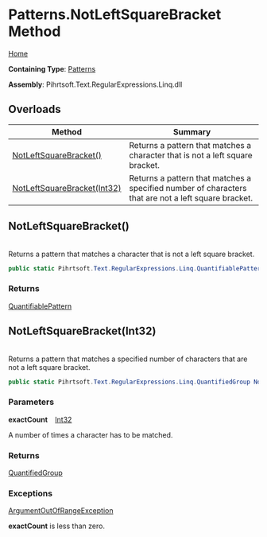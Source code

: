 # Patterns\.NotLeftSquareBracket Method

[Home](../../../../../../README.md)

**Containing Type**: [Patterns](../README.md)

**Assembly**: Pihrtsoft\.Text\.RegularExpressions\.Linq\.dll

## Overloads

| Method | Summary |
| ------ | ------- |
| [NotLeftSquareBracket()](#Pihrtsoft_Text_RegularExpressions_Linq_Patterns_NotLeftSquareBracket) | Returns a pattern that matches a character that is not a left square bracket\. |
| [NotLeftSquareBracket(Int32)](#Pihrtsoft_Text_RegularExpressions_Linq_Patterns_NotLeftSquareBracket_System_Int32_) | Returns a pattern that matches a specified number of characters that are not a left square bracket\. |

## NotLeftSquareBracket\(\) <a id="Pihrtsoft_Text_RegularExpressions_Linq_Patterns_NotLeftSquareBracket"></a>

\
Returns a pattern that matches a character that is not a left square bracket\.

```csharp
public static Pihrtsoft.Text.RegularExpressions.Linq.QuantifiablePattern NotLeftSquareBracket()
```

### Returns

[QuantifiablePattern](../../QuantifiablePattern/README.md)

## NotLeftSquareBracket\(Int32\) <a id="Pihrtsoft_Text_RegularExpressions_Linq_Patterns_NotLeftSquareBracket_System_Int32_"></a>

\
Returns a pattern that matches a specified number of characters that are not a left square bracket\.

```csharp
public static Pihrtsoft.Text.RegularExpressions.Linq.QuantifiedGroup NotLeftSquareBracket(int exactCount)
```

### Parameters

**exactCount** &ensp; [Int32](https://docs.microsoft.com/en-us/dotnet/api/system.int32)

A number of times a character has to be matched\.

### Returns

[QuantifiedGroup](../../QuantifiedGroup/README.md)

### Exceptions

[ArgumentOutOfRangeException](https://docs.microsoft.com/en-us/dotnet/api/system.argumentoutofrangeexception)

**exactCount** is less than zero\.

